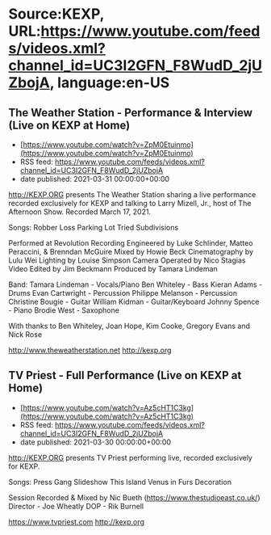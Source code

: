 # Source:KEXP, URL:https://www.youtube.com/feeds/videos.xml?channel_id=UC3I2GFN_F8WudD_2jUZbojA, language:en-US

## The Weather Station - Performance & Interview (Live on KEXP at Home)
 - [https://www.youtube.com/watch?v=ZpM0Etuinmo](https://www.youtube.com/watch?v=ZpM0Etuinmo)
 - RSS feed: https://www.youtube.com/feeds/videos.xml?channel_id=UC3I2GFN_F8WudD_2jUZbojA
 - date published: 2021-03-31 00:00:00+00:00

http://KEXP.ORG presents The Weather Station sharing a live performance recorded exclusively for KEXP and talking to Larry Mizell, Jr., host of The Afternoon Show. Recorded March 17, 2021.

Songs:
Robber
Loss
Parking Lot
Tried
Subdivisions

Performed at Revolution Recording
Engineered by Luke Schlinder, Matteo Peraccini, & Brenndan McGuire
Mixed by Howie Beck
Cinematography by Lulu Wei
Lighting by Louise Simpson
Camera Operated by Nico Stagias
Video Edited by Jim Beckmann
Produced by Tamara Lindeman

Band:
Tamara Lindeman - Vocals/Piano
Ben Whiteley - Bass
Kieran Adams - Drums
Evan Cartwright - Percussion
Philippe Melanson - Percussion
Christine Bougie - Guitar
William Kidman - Guitar/Keyboard
Johnny Spence - Piano
Brodie West - Saxophone

With thanks to Ben Whiteley, Joan Hope, Kim Cooke, Gregory Evans and Nick Rose

http://www.theweatherstation.net
http://kexp.org

## TV Priest - Full Performance (Live on KEXP at Home)
 - [https://www.youtube.com/watch?v=Az5cHT1C3kg](https://www.youtube.com/watch?v=Az5cHT1C3kg)
 - RSS feed: https://www.youtube.com/feeds/videos.xml?channel_id=UC3I2GFN_F8WudD_2jUZbojA
 - date published: 2021-03-30 00:00:00+00:00

http://KEXP.ORG presents TV Priest performing live, recorded exclusively for KEXP.

Songs:
Press Gang
Slideshow
This Island
Venus in Furs
Decoration

Session Recorded & Mixed by Nic Bueth (https://www.thestudioeast.co.uk/)
Director - Joe Wheatly
DOP - Rik Burnell

https://www.tvpriest.com
http://kexp.org

